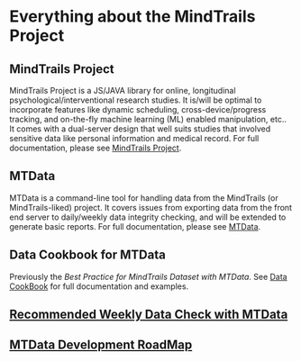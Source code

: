 # Everything about the MindTrails Project

## MindTrails Project
MindTrails Project is a JS/JAVA library for online, longitudinal psychological/interventional research studies. It is/will be optimal to
incorporate features like dynamic scheduling, cross-device/progress tracking, and on-the-fly machine learning (ML) enabled manipulation, etc..
It comes with a dual-server design that well suits studies that involved sensitive data like personal information and medical record.
For full documentation, please see [MindTrails Project](http://piserver.readthedocs.io/en/latest/#).

## MTData
MTData is a command-line tool for handling data from the MindTrails (or MindTrails-liked) project. It covers issues from exporting data from
the front end server to daily/weekly data integrity checking, and will be extended to generate basic reports. For full documentation, please see [MTData](mtData.html).

## Data Cookbook for MTData
Previously the *Best Practice for MindTrails Dataset with MTData*. See [Data CookBook](dataCookBook.html) for full documentation and examples.

## [Recommended Weekly Data Check with MTData](weeklyCheck.html)

## [MTData Development RoadMap](roadmap.html)
